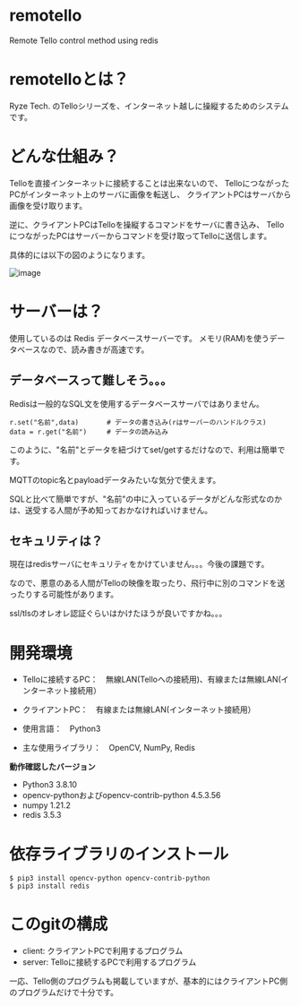 # remotello
Remote Tello control method using redis

# remotelloとは？

Ryze Tech. のTelloシリーズを、インターネット越しに操縦するためのシステムです。

# どんな仕組み？

Telloを直接インターネットに接続することは出来ないので、
TelloにつながったPCがインターネット上のサーバに画像を転送し、
クライアントPCはサーバから画像を受け取ります。

逆に、クライアントPCはTelloを操縦するコマンドをサーバに書き込み、
TelloにつながったPCはサーバーからコマンドを受け取ってTelloに送信します。

具体的には以下の図のようになります。

![image](https://user-images.githubusercontent.com/55542434/141723502-7d7a9e55-e558-4879-ab23-d1db6b38d028.png)

# サーバーは？

使用しているのは Redis データベースサーバーです。
メモリ(RAM)を使うデータベースなので、読み書きが高速です。

## データベースって難しそう。。。

Redisは一般的なSQL文を使用するデータベースサーバではありません。

```
r.set("名前",data)       # データの書き込み(rはサーバーのハンドルクラス)
data = r.get("名前")     # データの読み込み
```
このように、"名前"とデータを紐づけてset/getするだけなので、利用は簡単です。

MQTTのtopic名とpayloadデータみたいな気分で使えます。

SQLと比べて簡単ですが、"名前"の中に入っているデータがどんな形式なのかは、送受する人間が予め知っておかなければいけません。

## セキュリティは？

現在はredisサーバにセキュリティをかけていません。。。今後の課題です。

なので、悪意のある人間がTelloの映像を取ったり、飛行中に別のコマンドを送ったりする可能性があります。

ssl/tlsのオレオレ認証ぐらいはかけたほうが良いですかね。。。


# 開発環境

- Telloに接続するPC：　無線LAN(Telloへの接続用)、有線または無線LAN(インターネット接続用）
- クライアントPC：　有線または無線LAN(インターネット接続用）

- 使用言語：　Python3
- 主な使用ライブラリ：　OpenCV, NumPy, Redis

**動作確認したバージョン**

- Python3 3.8.10
- opencv-pythonおよびopencv-contrib-python 4.5.3.56
- numpy 1.21.2
- redis 3.5.3

# 依存ライブラリのインストール

```
$ pip3 install opencv-python opencv-contrib-python
$ pip3 install redis
```

# このgitの構成

- client: クライアントPCで利用するプログラム
- server: Telloに接続するPCで利用するプログラム

一応、Tello側のプログラムも掲載していますが、基本的にはクライアントPC側のプログラムだけで十分です。

